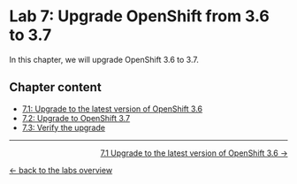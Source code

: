 # Lab 7: Upgrade OpenShift from 3.6 to 3.7

In this chapter, we will upgrade OpenShift 3.6 to 3.7.


## Chapter content

* [7.1: Upgrade to the latest version of OpenShift 3.6](71_upgrade_openshift36.md)
* [7.2: Upgrade to OpenShift 3.7](72_upgrade_openshift37.md)
* [7.3: Verify the upgrade](73_upgrade_verification.md)

---

<p width="100px" align="right"><a href="71_upgrade_openshift36.md">7.1 Upgrade to the latest version of OpenShift 3.6 →</a></p>

[← back to the labs overview](../README.md)

